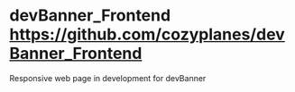 # devBanner_Frontend https://github.com/cozyplanes/devBanner_Frontend
Responsive web page in development for devBanner

